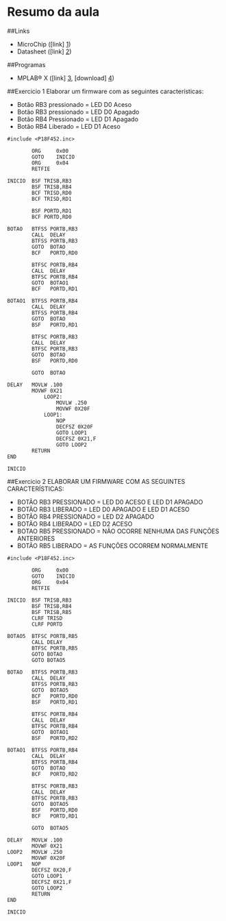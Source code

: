 # Resumo da aula

##Links
- MicroChip ([link] [1])
- Datasheet ([link] [2])

##Programas
- MPLAB® X ([link] [3], [download] [4])



##Exercicio 1
Elaborar um firmware com as seguintes características:
- Botão RB3 pressionado = LED D0 Aceso
- Botão RB3 pressionado = LED D0 Apagado
- Botão RB4 Pressionado = LED D1 Apagado
- Botão RB4 Liberado = LED D1 Aceso

```assembly_x86
#include <P18F452.inc>

        ORG     0x00        
        GOTO    INICIO
        ORG     0x04
        RETFIE

INICIO  BSF TRISB,RB3
        BSF TRISB,RB4
		BCF TRISD,RD0
   		BCF TRISD,RD1

        BSF PORTD,RD1
        BCF PORTD,RD0

BOTAO	BTFSS PORTB,RB3
        CALL  DELAY
        BTFSS PORTB,RB3
        GOTO  BOTAO
        BCF   PORTD,RD0

		BTFSC PORTB,RB4
        CALL  DELAY
        BTFSC PORTB,RB4
        GOTO  BOTAO1
        BCF   PORTD,RD1

BOTAO1	BTFSS PORTB,RB4
        CALL  DELAY
        BTFSS PORTB,RB4
        GOTO  BOTAO
        BSF   PORTD,RD1
		
		BTFSC PORTB,RB3
        CALL  DELAY
        BTFSC PORTB,RB3
        GOTO  BOTAO
        BSF   PORTD,RD0

	    GOTO  BOTAO

DELAY   MOVLW .100
        MOVWF 0X21
            LOOP2:
                MOVLW .250
                MOVWF 0X20F
            LOOP1:
                NOP
                DECFSZ 0X20F
                GOTO LOOP1
                DECFSZ 0X21,F
                GOTO LOOP2
        RETURN
END

INICIO
```

##Exercicio 2
ELABORAR UM FIRMWARE COM AS SEGUINTES CARACTERÍSTICAS:
- BOTÃO RB3 PRESSIONADO = LED D0 ACESO E LED D1 APAGADO
- BOTÃO RB3 LIBERADO = LED D0 APAGADO E LED D1 ACESO
- BOTÃO RB4 PRESSIONADO = LED D2 APAGADO
- BOTÃO RB4 LIBERADO = LED D2 ACESO
- BOTAO RB5 PRESSIONADO = NÃO OCORRE NENHUMA DAS FUNÇÕES ANTERIORES
- BOTÃO RB5 LIBERADO = AS FUNÇÕES OCORREM NORMALMENTE

```assembly_x86
#include <P18F452.inc>

        ORG     0x00        
        GOTO    INICIO
        ORG     0x04
        RETFIE

INICIO  BSF TRISB,RB3
        BSF TRISB,RB4
		BSF TRISB,RB5
		CLRF TRISD
		CLRF PORTD
		
BOTAO5  BTFSC PORTB,RB5
		CALL DELAY
		BTFSC PORTB,RB5
		GOTO BOTAO
		GOTO BOTAO5

BOTAO	BTFSS PORTB,RB3
        CALL  DELAY
        BTFSS PORTB,RB3
        GOTO  BOTAO5
        BCF   PORTD,RD0
		BSF   PORTD,RD1

		BTFSC PORTB,RB4
        CALL  DELAY
        BTFSC PORTB,RB4
        GOTO  BOTAO1
        BSF   PORTD,RD2

BOTAO1	BTFSS PORTB,RB4
        CALL  DELAY
        BTFSS PORTB,RB4
        GOTO  BOTAO
        BCF   PORTD,RD2
		
		BTFSC PORTB,RB3
        CALL  DELAY
        BTFSC PORTB,RB3
        GOTO  BOTAO5
        BSF   PORTD,RD0
        BCF   PORTD,RD1

	    GOTO  BOTAO5

DELAY   MOVLW .100
        MOVWF 0X21
LOOP2   MOVLW .250
        MOVWF 0X20F
LOOP1	NOP
        DECFSZ 0X20,F
        GOTO LOOP1   
        DECFSZ 0X21,F
        GOTO LOOP2
        RETURN
END

INICIO
```
[1]:http://www.microchip.com
[2]:http://ww1.microchip.com/downloads/en/DeviceDoc/39564c.pdf
[3]:http://www.microchip.com/pagehandler/en-us/family/mplabx/
[4]:http://ww1.microchip.com/downloads/en/DeviceDoc/MPLAB_IDE_8_50.zip
